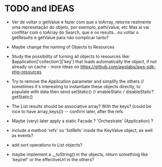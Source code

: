 # TODO and IDEAS

- Ver de voltar o getValue e fazer com que o toArray, retorne realmente uma represetação do objeto, por exemplo, path/value, etc
Mas ai vai conflitar com o toArray do Search, que é os results.. ou voltar o getResults e getValue para não complicar tanto?


- Maybe change the naming of Objects to Resources

- Study the possibility of turning all objects to resources like: $application['collection']['key'] that loads automatically the object, if not already on cache  - more ideas on https://github.com/awslabs/aws-sdk-php-resources


- Try to remove the Application parameter and simplify the others
    // sometimes it's interesting to instantiate these objects directly, to populate with data then send
setStatic() // enableStatic / disableStatic?
getStatic()


- The List results should be associative array? With the keys? (could be nice to have array_keys()) -- confirm later, after the refs

- Maybe (very) later apply a static Facade ? 'Orchestrate' (Application) ?

- include a method 'refs' ou 'listRefs' inside the KeyValue object, as well as events?

- add sort operations to List objects?

- maybe implement a __toString() in the objects, return something like 'key/ref' or the effectiveUrl in the others?